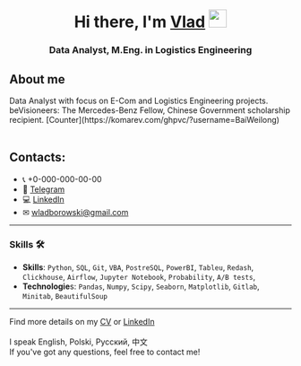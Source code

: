 <h1 align="center">Hi there, I'm <a href="https://github.com/BaiWeilong" target="_blank">Vlad</a> 
<img src="https://user-images.githubusercontent.com/104026556/164068846-208470be-f459-41b4-934e-71cb06be30c0.gif" height="32"/></h1>
<h3 align="center">Data Analyst, M.Eng. in Logistics Engineering</h3> 


<h2>About me</h2>
Data Analyst with focus on E-Com and Logistics Engineering projects. 
beVisioneers: The Mercedes-Benz Fellow, Chinese Government scholarship recipient.
[Counter](https://komarev.com/ghpvc/?username=BaiWeilong)
<br><br>

<h2>Contacts:</h2>

* 📞 +0-000-000-00-00
* 📲 [Telegram](https://t.me/BaiWeilong)
* 💻 [LinkedIn](https://www.linkedin.com/in/wladyslaw-borowski/)
* ✉ [wladborowski@gmail.com](mailto:wladborowski@gmail.com)
  
---
### Skills :hammer_and_wrench:

- **Skills**: `Python`, `SQL`, `Git`, `VBA`, `PostreSQL`, `PowerBI`, `Tableu`, `Redash`, `Clickhouse`, `Airflow`, `Jupyter Notebook`, `Probability`, `A/B tests`, 
- **Technologie**s: `Pandas`, `Numpy`, `Scipy`, `Seaborn`, `Matplotlib`, `Gitlab`, `Minitab`, `BeautifulSoup`
---

Find more details on my <a href="https://docs.google.com">CV</a> or <a href="https://www.linkedin.com/in/wladyslaw-borowski/">LinkedIn</a>
<br><br>
I speak English, Polski, Русский, 中文
<br>
If you've got any questions, feel free to contact me!


